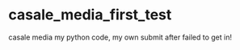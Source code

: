 casale_media_first_test
=======================

casale media my python code, my own submit after failed to get in!
